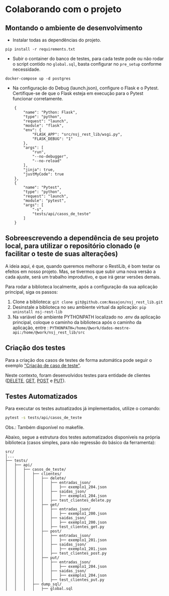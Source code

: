 # Colaborando com o projeto

## Montando o ambiente de desenvolvimento
* Instalar todas as dependências do projeto.
```
pip install -r requirements.txt
```
* Subir o container do banco de testes, para cada teste pode ou não rodar o script contido no `global.sql`, basta configurar no `pre_setup` conforme necessidade.
``` 
docker-compose up -d postgres 
```
* Na configuração do Debug (launch.json), configure o Flask e o Pytest. Certifique-se de que o Flask esteja em execução para o Pytest funcionar corretamente.
```
    {
        "name": "Python: Flask",
        "type": "python",
        "request": "launch",
        "module": "flask",
        "env": {
            "FLASK_APP": "src/nsj_rest_lib/wsgi.py",
            "FLASK_DEBUG": "1"
        },
        "args": [
            "run",
            "--no-debugger",
            "--no-reload"
        ],
        "jinja": true,
        "justMyCode": true
    },
    {
        "name": "Pytest",
        "type": "python",
        "request": "launch",
        "module": "pytest",
        "args": [
            "-s",
            "tests/api/casos_de_teste"
        ]
    }
```

## Sobreescrevendo a dependência de seu projeto local, para utilizar o repositório clonado (e facilitar o teste de suas alterações)
A ideia aqui, é que, quando queremos melhorar o RestiLib, é bom testar os efeitos em nosso projeto. Mas, se tivermos que subir uma nova versão a cada ajuste, será um trabalho improdutivo, e que irá gerar versões demais.

Para rodar a biblioteca localmente, após a configuração da sua aplicação principal, siga os passos:

1. Clone a biblioteca:
`git clone git@github.com:Nasajon/nsj_rest_lib.git`
2. Desinstale a biblioteca no seu ambiente virtual da aplicação:
`pip uninstall nsj-rest-lib`
3. Na variável de ambiente PYTHONPATH localizado no .env da aplicação principal, coloque o caminho da biblioteca após o caminho da aplicação, entre :
`PYTHONPATH=/home/@work/dados-mestre-api:/home/@work/nsj_rest_lib/src`

## Criação dos testes
Para a criação dos casos de testes de forma automática pode seguir o exemplo ["Criação de caso de teste"](https://github.com/Nasajon/nsj-rest-test-util#cria%C3%A7%C3%A3o-de-caso-de-teste).

Neste contexto, foram desenvolvidos testes para entidade de clientes ([DELETE](tests/api/casos_de_teste/clientes/delete/test_clientes_delete.py), [GET](tests/api/casos_de_teste/clientes/get/test_clientes_get.py), [POST](tests/api/casos_de_teste/clientes/post/test_clientes_post.py) e [PUT](tests/api/casos_de_teste/clientes/put/test_clientes_put.py)).

## Testes Automatizados

Para executar os testes autoatizados já implementados, utilize o comando:

```sh
pytest -s tests/api/casos_de_teste
```

Obs.: Também disponível no makefile.

Abaixo, segue a estrutura dos testes automatizados disponíveis na própria biblioteca (casos simples, para não regressão do básico da ferramenta):

```
src/
│...
├── tests/
│   ├── api/
│   │   ├── casos_de_teste/
│   │   │   ├── clientes/
│   │   │   │   ├── delete/
│   │   │   │   │   ├── entradas_json/
│   │   │   │   │   │   ├── exemplo1_204.json
│   │   │   │   │   ├── saidas_json/
│   │   │   │   │   │   ├── exemplo1_204.json
│   │   │   │   │   ├── test_clientes_delete.py
│   │   │   │   ├── get/
│   │   │   │   │   ├── entradas_json/
│   │   │   │   │   │   ├── exemplo1_200.json
│   │   │   │   │   ├── saidas_json/
│   │   │   │   │   │   ├── exemplo1_200.json
│   │   │   │   │   ├── test_clientes_get.py
│   │   │   │   ├── post/
│   │   │   │   │   ├── entradas_json/
│   │   │   │   │   │   ├── exemplo1_201.json
│   │   │   │   │   ├── saidas_json/
│   │   │   │   │   │   ├── exemplo1_201.json
│   │   │   │   │   ├── test_clientes_post.py
│   │   │   │   ├── put/
│   │   │   │   │   ├── entradas_json/
│   │   │   │   │   │   ├── exemplo1_204.json
│   │   │   │   │   ├── saidas_json/
│   │   │   │   │   │   ├── exemplo1_204.json
│   │   │   │   │   ├── test_clientes_put.py
│   │   │   ├── dump_sql/
│   │   │   │   ├── global.sql             
```

